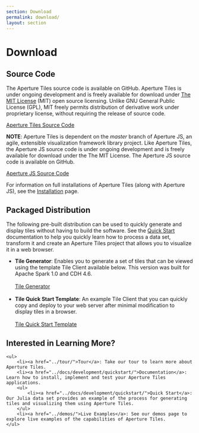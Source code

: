 ```yaml
---
section: Download
permalink: download/
layout: section
---
```


Download
============================

## Source Code ##

The Aperture Tiles source code is available on GitHub. Aperture Tiles is under ongoing development and is freely available for download under [The MIT License](http://www.opensource.org/licenses/MIT) (MIT) open source licensing. Unlike GNU General Public License (GPL), MIT freely permits distribution of derivative work under proprietary license, without requiring the release of source code.

<a href="https://github.com/oculusinfo/aperture-tiles/tree/master" class="download-link">Aperture Tiles Source Code</a>

**NOTE**: Aperture Tiles is dependent on the *master* branch of Aperture JS, an agile, extensible visualization framework library project. Like Aperture Tiles, the Aperture JS source code is under ongoing development and is freely available for download under the The MIT License. The Aperture JS source code is available on GitHub.

<a href="https://github.com/oculusinfo/aperturejs/tree/master" class="download-link">Aperture JS Source Code</a>

For information on full installations of Aperture Tiles (along with Aperture JS), see the [Installation](../docs/development/installation/) page.

## Packaged Distribution ##

The following pre-built distribution can be used to quickly generate and display tiles without having to build the software. See the [Quick Start](../docs/development/quickstart) documentation to help you quickly learn how to process a data set, transform it and create an Aperture Tiles project that allows you to visualize it in a web browser.

- <a name="tile-generator"></a>**Tile Generator**: Enables you to generate a set of tiles that can be viewed using the template Tile Client available below. This version was built for Apache Spark 1.0 and CDH 4.6.
	<br/><br/><a href="http://assets.oculusinfo.com/tiles/downloads/tile-generator-0.4-dist.zip" class="download-link">Tile Generator</a><br/><br/>
- <a name="tile-quick-start-template"></a>**Tile Quick Start Template**: An example Tile Client that you can quickly copy and deploy to your web server after minimal modification to display tiles in a browser.
	<br/><br/><a href="http://assets.oculusinfo.com/tiles/downloads/tile-quickstart-0.4.0.zip" class="download-link">Tile Quick Start Template</a>

<div class="git">
	<h2>Interested in Learning More?</h2>

	<ul>
		<li><a href="../tour/">Tour</a>: Take our tour to learn more about Aperture Tiles.
		<li><a href="../docs/development/quickstart/">Documentation</a>: Learn how to install, implement and test your Aperture Tiles applications.
		<ul>
			<li><a href="../docs/development/quickstart/">Quick Start</a>: Our Julia data set provides an example of the process for generating tiles and visualizing them using Aperture Tiles.
		</ul>
		<li><a href="../demos/">Live Examples</a>: See our demos page to explore live examples of the capabilities of Aperture Tiles.
	</ul>
</div>